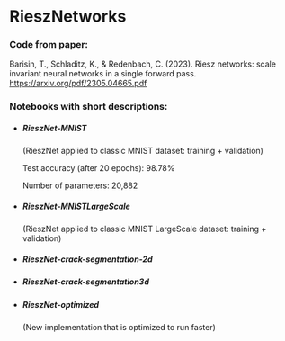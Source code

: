 # RieszNetworks

### Code from paper:
Barisin, T., Schladitz, K., & Redenbach, C. (2023). Riesz networks: scale invariant neural networks in a single forward pass. 
https://arxiv.org/pdf/2305.04665.pdf


### Notebooks with short descriptions:

- ##### RieszNet-MNIST
  
  (RieszNet applied to classic MNIST dataset: training + validation)
  
  Test accuracy (after 20 epochs): 98.78%
  
  Number of parameters: 20,882


- ##### RieszNet-MNISTLargeScale
 
  (RieszNet applied to classic MNIST LargeScale dataset: training + validation)



- ##### RieszNet-crack-segmentation-2d



- ##### RieszNet-crack-segmentation3d


- ##### RieszNet-optimized

  (New implementation that is optimized to run faster)
